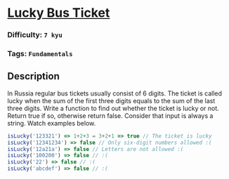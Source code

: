# [Lucky Bus Ticket](https://www.codewars.com/kata/58902f676f4873338700011f)

### Difficulty: `7 kyu`

### Tags: `Fundamentals`

## Description

In Russia regular bus tickets usually consist of 6 digits. The ticket is called lucky when the sum of the first three digits equals to the sum of the last three digits. Write a function to find out whether the ticket is lucky or not. Return true if so, otherwise return false. Consider that input is always a string. Watch examples below.

```js
isLucky('123321') => 1+2+3 = 3+2+1 => true // The ticket is lucky
isLucky('12341234') => false // Only six-digit numbers allowed :(
isLucky('12a21a') => false // Letters are not allowed :(
isLucky('100200') => false // :(
isLucky('22') => false // :(
isLucky('abcdef') => false // :(
```